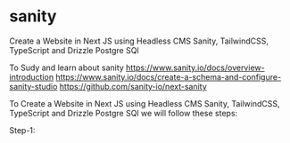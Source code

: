 # sanity
Create a Website in Next JS using Headless CMS Sanity, TailwindCSS, TypeScript and Drizzle Postgre SQl

To Sudy and learn about sanity
https://www.sanity.io/docs/overview-introduction
https://www.sanity.io/docs/create-a-schema-and-configure-sanity-studio
https://github.com/sanity-io/next-sanity

To Create a Website in Next JS using Headless CMS Sanity, TailwindCSS, TypeScript and Drizzle Postgre SQl we will follow these steps:

Step-1:
